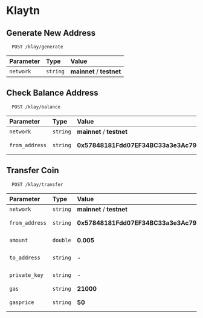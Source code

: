 # Klaytn

## Generate New Address

```
  POST /klay/generate
```

| Parameter | Type     | Value                      |
| :-------- | :------- | :--------------------------|
| `network` | `string` | **mainnet** / **testnet**  |

## Check Balance Address

```
  POST /klay/balance
```

| Parameter      | Type     | Value                                           | Description           |
| :------------- | :------- | :-----------------------------------------------|:----------------------|
| `network`      | `string` | **mainnet** / **testnet**                       |-                      |
| `from_address` | `string` | **0x57848181Fdd07EF34BC33a3e3Ac799D88C93f4D6**  | Your Address          |

## Transfer Coin
```
  POST /klay/transfer
```

| Parameter       | Type     | Value                                            | Description          |
| :--------       | :------- | :------------------------------------------------|:---------------------|
| `network`       | `string` | **mainnet** / **testnet**                        |-                     |
| `from_address`  | `string` | **0x57848181Fdd07EF34BC33a3e3Ac799D88C93f4D6**   | Your Address         |
| `amount`        | `double` | **0.005**                                        | Amount Transfer      |
| `to_address`    | `string` | -                                                | Destination Address  |
| `private_key`   | `string` | -                                                | Address Private Key  |
| `gas`           | `string` | **21000**                                        | Gas Limit            |
| `gasprice`      | `string` | **50**                                           | Gas Price in Gwei    |
